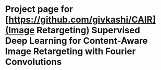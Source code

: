 # Project page for [https://github.com/givkashi/CAIR](Image Retargeting) Supervised Deep Learning for Content-Aware Image Retargeting with Fourier Convolutions
